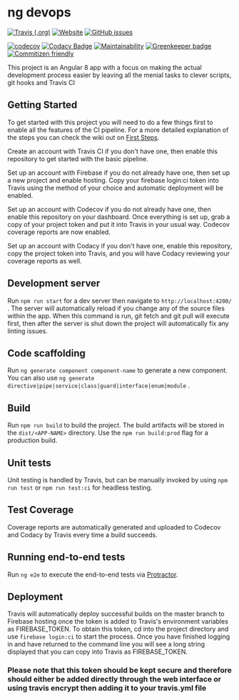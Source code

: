# ng devops

[![Travis (.org)](https://img.shields.io/travis/codemastermick/devPortfolio)](https://travis-ci.org/codemastermick/devPortfolio)
[![Website](https://img.shields.io/website/http/dev-profile-cd9ed.web.app?down_color=red&down_message=offline&up_message=up)](https://dev-profile-cd9ed.web.app)
[![GitHub issues](https://img.shields.io/github/issues/codemastermick/devPortfolio)](https://github.com/codemastermick/devPortfolio/issues)

[![codecov](https://codecov.io/gh/codemastermick/devPortfolio/branch/master/graph/badge.svg)](https://codecov.io/gh/codemastermick/devPortfolio)
[![Codacy Badge](https://api.codacy.com/project/badge/Grade/b091e9b3211a491bbf949b60dcf2011a)](https://www.codacy.com/app/codemastermick/devPortfolio?utm_source=github.com&amp;utm_medium=referral&amp;utm_content=codemastermick/devPortfolio&amp;utm_campaign=Badge_Grade)
[![Maintainability](https://api.codeclimate.com/v1/badges/d17298f06631349f0f8c/maintainability)](https://codeclimate.com/github/codemastermick/devPortfolio/maintainability)
[![Greenkeeper badge](https://badges.greenkeeper.io/codemastermick/devPortfolio.svg)](https://greenkeeper.io/)
[![Commitizen friendly](https://img.shields.io/badge/commitizen-friendly-brightgreen.svg)](http://commitizen.github.io/cz-cli/)

This project is an Angular 8 app with a focus on making the actual development process easier by leaving all the menial tasks to clever scripts, git hooks and Travis CI

## Getting Started

To get started with this project you will need to do a few things first to enable all the features of the CI pipeline. For a more detailed explanation of the steps you can check the wiki out on [First Steps](https://github.com/codemastermick/devPortfolio/wiki/First-Steps).

Create an account with Travis CI if you don't have one, then enable this repository to get started with the basic pipeline.

Set up an account with Firebase if you do not already have one, then set up a new project and enable hosting. Copy your firebase login:ci token into Travis using the method of your choice and automatic deployment will be enabled.

Set up an account with Codecov if you do not already have one, then enable this repository on your dashboard. Once everything is set up, grab a copy of your project token and put it into Travis in your usual way. Codecov coverage reports are now enabled.

Set up an account with Codacy if you don't have one, enable this repository, copy the project token into Travis, and you will have Codacy reviewing your coverage reports as well.

## Development server

Run `npm run start` for a dev server then navigate to `http://localhost:4200/` . The server will automatically reload if you change any of the source files within the app. When this command is run, git fetch and git pull will execute first, then after the server is shut down the project will automatically fix any linting issues.

## Code scaffolding

Run `ng generate component component-name` to generate a new component. You can also use `ng generate directive|pipe|service|class|guard|interface|enum|module` .

## Build

Run `npm run build` to build the project. The build artifacts will be stored in the `dist/<APP-NAME>` directory. Use the `npm run build:prod` flag for a production build.

## Unit tests

Unit testing is handled by Travis, but can be manually invoked by using `npm run test` or `npm run test:ci` for headless testing.

## Test Coverage

Coverage reports are automatically generated and uploaded to Codecov and Codacy by Travis every time a build succeeds.

## Running end-to-end tests

Run `ng e2e` to execute the end-to-end tests via [Protractor](http://www.protractortest.org/).

## Deployment

Travis will automatically deploy successful builds on the master branch to Firebase hosting once the token is added to Travis's environment variables as FIREBASE_TOKEN. To obtain this token, cd into the project directory and use `firebase login:ci` to start the process. Once you have finished logging in and have returned to the command line you will see a long string displayed that you can copy into Travis as FIREBASE_TOKEN.

### Please note that this token should be kept secure and therefore should either be added directly through the web interface or using travis encrypt then adding it to your travis.yml file

